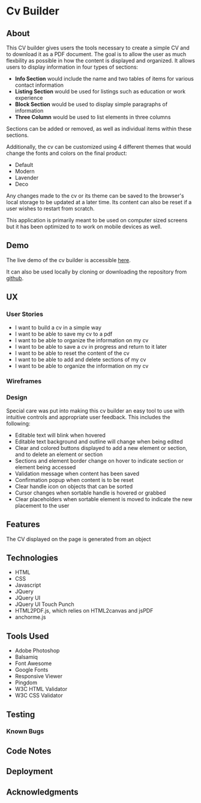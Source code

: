 # Cv Builder

## About

This CV builder gives users the tools necessary to create a simple CV and to download it as a PDF document. The goal is to allow the user as much flexbility as possible in how the content is displayed and organized. It allows users to display information in four types of sections:

-   **Info Section** would include the name and two tables of items for various contact information
-   **Listing Section** would be used for listings such as education or work experience
-   **Block Section** would be used to display simple paragraphs of information
-   **Three Column** would be used to list elements in three columns

Sections can be added or removed, as well as individual items within these sections.

Additionally, the cv can be customized using 4 different themes that would change the fonts and colors on the final product:

-   Default
-   Modern
-   Lavender
-   Deco

Any changes made to the cv or its theme can be saved to the browser's local storage to be updated at a later time. Its content can also be reset if a user wishes to restart from scratch.

This application is primarily meant to be used on computer sized screens but it has been optimized to to work on mobile devices as well.

## Demo

The live demo of the cv builder is accessible [here](https://jumboduck.github.io/CV-Builder/index.html).

It can also be used locally by cloning or downloading the repository from [github](https://github.com/jumboduck/CV-Builder).

## UX

### User Stories

-   I want to build a cv in a simple way
-   I want to be able to save my cv to a pdf
-   I want to be able to organize the information on my cv
-   I want to be able to save a cv in progress and return to it later
-   I want to be able to reset the content of the cv
-   I want to be able to add and delete sections of my cv
-   I want to be able to organize the information on my cv

### Wireframes

### Design

Special care was put into making this cv builder an easy tool to use with intuitive controls and appropriate user feedback. This includes the following:

-   Editable text will blink when hovered
-   Editable text background and outline will change when being edited
-   Clear and colored buttons displayed to add a new element or section, and to delete an element or section
-   Sections and element border change on hover to indicate section or element being accessed
-   Validation message when content has been saved
-   Confirmation popup when content is to be reset
-   Clear handle icon on objects that can be sorted
-   Cursor changes when sortable handle is hovered or grabbed
-   Clear placeholders when sortable element is moved to indicate the new placement to the user

## Features

The CV displayed on the page is generated from an object

## Technologies

-   HTML
-   CSS
-   Javascript
-   JQuery
-   JQuery UI
-   JQuery UI Touch Punch
-   HTML2PDF.js, which relies on HTML2canvas and jsPDF
-   anchorme.js

## Tools Used

-   Adobe Photoshop
-   Balsamiq
-   Font Awesome
-   Google Fonts
-   Responsive Viewer
-   Pingdom
-   W3C HTML Validator
-   W3C CSS Validator

## Testing

### Known Bugs

## Code Notes

## Deployment

## Acknowledgments
